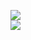 [![](https://img.shields.io/badge/Made%20With-Github%20Spray-lightgrey.svg?style=for-the-badge&logo=github)](https://github.com/Annihil/github-spray#17529)  
[![](https://i.imgur.com/2DrTn0Z.gif)](https://github.com/Annihil/github-spray)